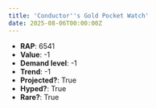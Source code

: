 ```yaml
---
title: 'Conductor''s Gold Pocket Watch'
date: 2025-08-06T00:00:00Z
---
```

- **RAP**: 6541
- **Value**: -1
- **Demand level**: -1
- **Trend**: -1
- **Projected?**: True
- **Hyped?**: True
- **Rare?**: True
